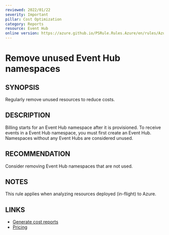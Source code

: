 ```yaml
---
reviewed: 2022/01/22
severity: Important
pillar: Cost Optimization
category: Reports
resource: Event Hub
online version: https://azure.github.io/PSRule.Rules.Azure/en/rules/Azure.EventHub.Usage/
---
```


# Remove unused Event Hub namespaces

## SYNOPSIS

Regularly remove unused resources to reduce costs.

## DESCRIPTION

Billing starts for an Event Hub namespace after it is provisioned.
To receive events in a Event Hub namespace, you must first create an Event Hub.
Namespaces without any Event Hubs are considered unused.

## RECOMMENDATION

Consider removing Event Hub namespaces that are not used.

## NOTES

This rule applies when analyzing resources deployed (in-flight) to Azure.

## LINKS

- [Generate cost reports](https://docs.microsoft.com/azure/architecture/framework/cost/monitor-reports)
- [Pricing](https://azure.microsoft.com/pricing/details/event-hubs/)
